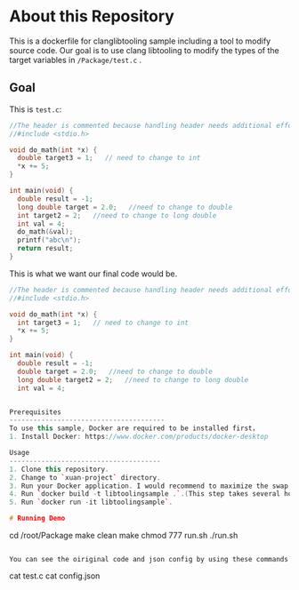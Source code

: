 # About this Repository
This is a dockerfile for clanglibtooling sample including a tool to modify source code. Our goal is to use clang libtooling to modify the types of the target variables in `/Package/test.c` . 

Goal
-------------------------------------- 
This is `test.c`:

```c++
//The header is commented because handling header needs additional effort.
//#include <stdio.h>

void do_math(int *x) {
  double target3 = 1;   // need to change to int
  *x += 5;
}

int main(void) {
  double result = -1;
  long double target = 2.0;   //need to change to double
  int target2 = 2;   //need to change to long double
  int val = 4;
  do_math(&val);
  printf("abc\n");
  return result;
}
```

This is what we want our final code would be.

```c++
//The header is commented because handling header needs additional effort.
//#include <stdio.h>

void do_math(int *x) {
  int target3 = 1;   // need to change to int
  *x += 5;
}

int main(void) {
  double result = -1;
  double target = 2.0;   //need to change to double
  long double target2 = 2;   //need to change to long double
  int val = 4;


Prerequisites  
---------------------------------------  
To use this sample, Docker are required to be installed first，  
1. Install Docker: https://www.docker.com/products/docker-desktop

Usage  
--------------------------------------  
1. Clone this repository.
2. Change to `xuan-project` directory.
3. Run your Docker application. I would recommend to maximize the swap and memory that docker is able to use. Otherwise, docker may crash while building image. You can find this setting in Preferences->Advanced. I used 12GiB memory and 4GiB swap. You may also want to increase the disk image size to about 100GiB(It is in Preferences->Disk)
4. Run `docker build -t libtoolingsample .`.(This step takes several hours to complete. It took me 4.5 hours.)
5. Run `docker run -it libtoolingsample`.

# Running Demo

```
cd /root/Package
make clean
make
chmod 777 run.sh
./run.sh
```

You can see the oiriginal code and json config by using these commands
```
cat test.c
cat config.json
```


